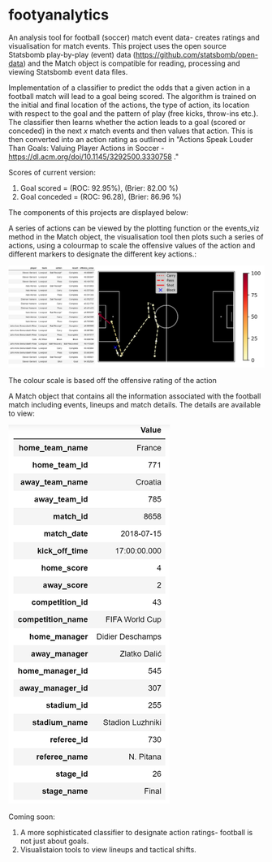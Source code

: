 # footyanalytics
An analysis tool for football (soccer) match event data- creates ratings and visualisation for match events. This project uses the open source Statsbomb play-by-play (event) data (https://github.com/statsbomb/open-data) and the Match object is compatible for reading, processing and viewing Statsbomb event data files.

Implementation of a classifier to predict the odds that a given action in a football match will lead to a goal being scored. The algorithm is trained on the initial and final location of the actions, the type of action, its location with respect to the goal and the pattern of play (free kicks, throw-ins etc.). The classifier then learns whether the action leads to a goal (scored or conceded) in the next *x* match events and then values that action. This is then converted into an action rating as outlined in "Actions Speak Louder Than Goals: Valuing Player Actions in Soccer - https://dl.acm.org/doi/10.1145/3292500.3330758 ."

Scores of current version:
1. Goal scored = (ROC: 92.95%), (Brier: 82.00 %)
2. Goal conceded = (ROC: 96.28), (Brier: 86.96 %)


The components of this projects are displayed below:

A series of actions can be viewed by the plotting function or the events_viz method in the Match object, the visualisation tool then plots such a series of actions, using a colourmap to scale the offensive values of the action and different markers to designate the different key actions.:

![Gerrard's goal against AC Milan in 2005](gerrard.png)

The colour scale is based off the offensive rating of the action

A Match object that contains all the information associated with the football match including events, lineups and match details. The details are available to view:

![Match Information](matchinfo.png)

Coming soon:

1. A more sophisticated classifier to designate action ratings- football is not just about goals.
2. Visualistaion tools to view lineups and tactical shifts.





